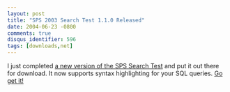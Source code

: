 ```yaml
---
layout: post
title: "SPS 2003 Search Test 1.1.0 Released"
date: 2004-06-23 -0800
comments: true
disqus_identifier: 596
tags: [downloads,net]
---
```

I just completed [a new version of the SPS Search
Test](/archive/2004/06/18/sharepoint-portal-server-2003-search-web-service-tester.aspx)
and put it out there for download. It now supports syntax highlighting
for your SQL queries. [Go get
it!](/archive/2004/06/18/sharepoint-portal-server-2003-search-web-service-tester.aspx)

